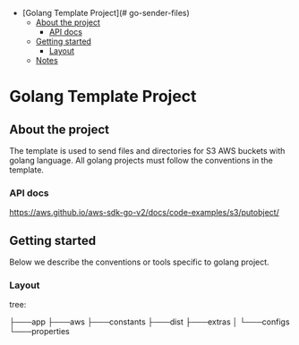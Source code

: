

- [Golang Template Project](# go-sender-files)
  - [About the project](#about-the-project)
    - [API docs](#api-docs)
  - [Getting started](#getting-started)
    - [Layout](#layout)
  - [Notes](#notes)

<!-- END doctoc generated TOC please keep comment here to allow auto update -->

# Golang Template Project

## About the project

The template is used to send files and directories for S3 AWS buckets with golang language. All golang projects must follow the conventions in the
template. 

### API docs 
https://aws.github.io/aws-sdk-go-v2/docs/code-examples/s3/putobject/

## Getting started
Below we describe the conventions or tools specific to golang project.

### Layout 
tree: 

├───app
├───aws
├───constants
├───dist
├───extras
│   └───configs
└───properties
